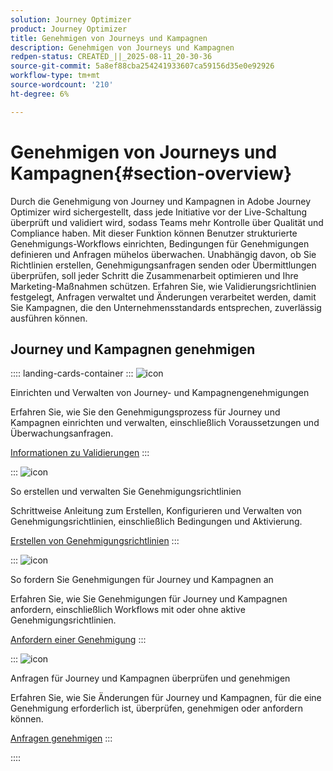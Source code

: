 ```yaml
---
solution: Journey Optimizer
product: Journey Optimizer
title: Genehmigen von Journeys und Kampagnen
description: Genehmigen von Journeys und Kampagnen
redpen-status: CREATED_||_2025-08-11_20-30-36
source-git-commit: 5a8ef88cba254241933607ca59156d35e0e92926
workflow-type: tm+mt
source-wordcount: '210'
ht-degree: 6%

---
```



# Genehmigen von Journeys und Kampagnen{#section-overview}

Durch die Genehmigung von Journey und Kampagnen in Adobe Journey Optimizer wird sichergestellt, dass jede Initiative vor der Live-Schaltung überprüft und validiert wird, sodass Teams mehr Kontrolle über Qualität und Compliance haben. Mit dieser Funktion können Benutzer strukturierte Genehmigungs-Workflows einrichten, Bedingungen für Genehmigungen definieren und Anfragen mühelos überwachen. Unabhängig davon, ob Sie Richtlinien erstellen, Genehmigungsanfragen senden oder Übermittlungen überprüfen, soll jeder Schritt die Zusammenarbeit optimieren und Ihre Marketing-Maßnahmen schützen. Erfahren Sie, wie Validierungsrichtlinien festgelegt, Anfragen verwaltet und Änderungen verarbeitet werden, damit Sie Kampagnen, die den Unternehmensstandards entsprechen, zuverlässig ausführen können.

## Journey und Kampagnen genehmigen

:::: landing-cards-container
:::
![icon](https://cdn.experienceleague.adobe.com/icons/book.svg)

Einrichten und Verwalten von Journey- und Kampagnengenehmigungen

Erfahren Sie, wie Sie den Genehmigungsprozess für Journey und Kampagnen einrichten und verwalten, einschließlich Voraussetzungen und Überwachungsanfragen.

[Informationen zu Validierungen](../using/test-approve/gs-approval.md)
:::

:::
![icon](https://cdn.experienceleague.adobe.com/icons/gear.svg)

So erstellen und verwalten Sie Genehmigungsrichtlinien

Schrittweise Anleitung zum Erstellen, Konfigurieren und Verwalten von Genehmigungsrichtlinien, einschließlich Bedingungen und Aktivierung.

[Erstellen von Genehmigungsrichtlinien](../using/test-approve/approval-policies.md)
:::

:::
![icon](https://cdn.experienceleague.adobe.com/icons/list-check.svg)

So fordern Sie Genehmigungen für Journey und Kampagnen an

Erfahren Sie, wie Sie Genehmigungen für Journey und Kampagnen anfordern, einschließlich Workflows mit oder ohne aktive Genehmigungsrichtlinien.

[Anfordern einer Genehmigung](../using/test-approve/request-approval.md)
:::

:::
![icon](https://cdn.experienceleague.adobe.com/icons/shield-halved.svg)

Anfragen für Journey und Kampagnen überprüfen und genehmigen

Erfahren Sie, wie Sie Änderungen für Journey und Kampagnen, für die eine Genehmigung erforderlich ist, überprüfen, genehmigen oder anfordern können.

[Anfragen genehmigen](../using/test-approve/review-approve-request.md)
:::

::::

